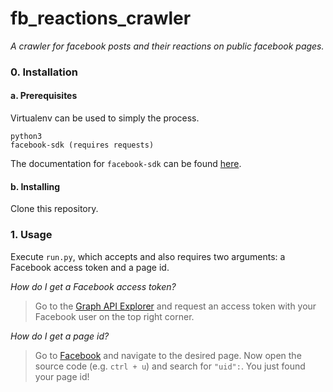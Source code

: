 # fb_reactions_crawler
*A crawler for facebook posts and their reactions on public facebook pages.*

### 0. Installation
#### a. Prerequisites
Virtualenv can be used to simply the process.

    python3
    facebook-sdk (requires requests)

The documentation for `facebook-sdk` can be found [here](http://facebook-sdk.readthedocs.io/en/latest/index.html).

#### b. Installing
Clone this repository.

### 1. Usage
Execute `run.py`, which accepts and also requires two arguments: a Facebook access token and a page id.

*How do I get a Facebook access token?*
> Go to the [Graph API Explorer](https://developers.facebook.com/tools/explorer/) and request an access token with your Facebook user on the top right corner.

*How do I get a page id?*
> Go to [Facebook](https://facebook.com) and navigate to the desired page. Now open the source code (e.g. `ctrl + u`) and search for `"uid":`.
> You just found your page id!
